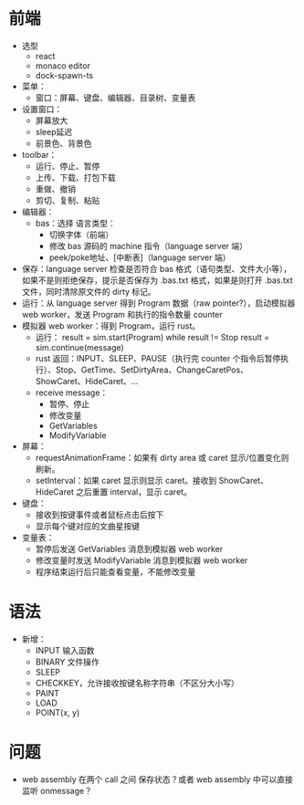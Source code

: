 # 前端
- 选型
    + react
    + monaco editor
    + dock-spawn-ts
- 菜单：
    + 窗口：屏幕、键盘、编辑器、目录树、变量表
- 设置窗口：
    + 屏幕放大
    + sleep延迟
    + 前景色、背景色
- toolbar：
    + 运行、停止、暂停
    + 上传、下载、打包下载
    + 重做、撤销
    + 剪切、复制、粘贴
- 编辑器：
    + bas：选择 语言类型：
        - 切换字体（前端）
        - 修改 bas 源码的 machine 指令（language server 端）
        - peek/poke地址、\[中断表]（language server 端）
- 保存：language server 检查是否符合 bas 格式（语句类型、文件大小等），如果不是则拒绝保存，提示是否保存为 .bas.txt 格式，如果是则打开 .bas.txt 文件，同时清除原文件的 dirty 标记。
- 运行：从 language server 得到 Program 数据（raw pointer?），启动模拟器 web worker，发送 Program 和执行的指令数量 counter
- 模拟器 web worker：得到 Program，运行 rust。
    + 运行：
        result = sim.start(Program)
        while result != Stop
            result = sim.continue(message)
    + rust 返回：INPUT、SLEEP、PAUSE（执行完 counter 个指令后暂停执行）、Stop、GetTime、SetDirtyArea、ChangeCaretPos、ShowCaret、HideCaret、...
    + receive message：
        - 暂停、停止
        - 修改变量
        - GetVariables
        - ModifyVariable
- 屏幕：
    + requestAnimationFrame：如果有 dirty area 或 caret 显示/位置变化则刷新。
    + setInterval：如果 caret 显示则显示 caret。接收到 ShowCaret、HideCaret 之后重置 interval，显示 caret。
- 键盘：
    + 接收到按键事件或者鼠标点击后按下
    + 显示每个键对应的文曲星按键
- 变量表：
    + 暂停后发送 GetVariables 消息到模拟器 web worker
    + 修改变量时发送 ModifyVariable 消息到模拟器 web worker
    + 程序结束运行后只能查看变量，不能修改变量

# 语法
- 新增：
    - INPUT 输入函数
    - BINARY 文件操作
    - SLEEP
    - CHECKKEY，允许接收按键名称字符串（不区分大小写）
    - PAINT
    - LOAD
    - POINT(x, y)

# 问题
- web assembly 在两个 call 之间 保存状态？或者 web assembly 中可以直接监听 onmessage？